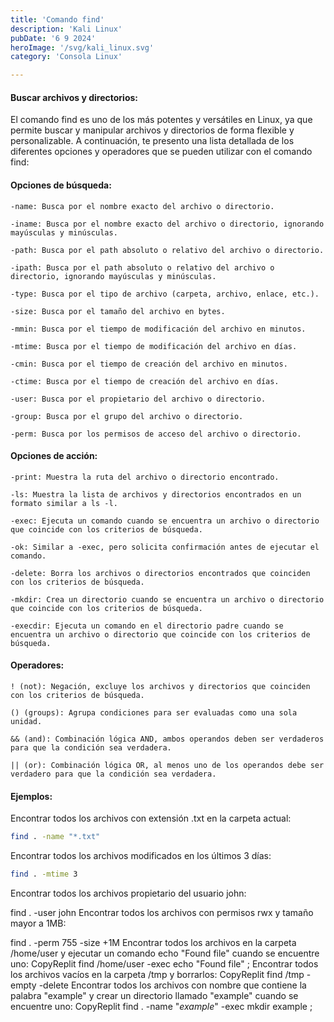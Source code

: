 ```yaml
---
title: 'Comando find'
description: 'Kali Linux'
pubDate: '6 9 2024'
heroImage: '/svg/kali_linux.svg'
category: 'Consola Linux'

---
```


#### Buscar archivos y directorios:

El comando find es uno de los más potentes y versátiles en Linux, ya que permite buscar y manipular archivos y directorios de forma flexible y personalizable. A continuación, te presento una lista detallada de los diferentes opciones y operadores que se pueden utilizar con el comando find:

#### Opciones de búsqueda:

    -name: Busca por el nombre exacto del archivo o directorio.

    -iname: Busca por el nombre exacto del archivo o directorio, ignorando mayúsculas y minúsculas.

    -path: Busca por el path absoluto o relativo del archivo o directorio.

    -ipath: Busca por el path absoluto o relativo del archivo o directorio, ignorando mayúsculas y minúsculas.

    -type: Busca por el tipo de archivo (carpeta, archivo, enlace, etc.).

    -size: Busca por el tamaño del archivo en bytes.

    -mmin: Busca por el tiempo de modificación del archivo en minutos.

    -mtime: Busca por el tiempo de modificación del archivo en días.

    -cmin: Busca por el tiempo de creación del archivo en minutos.

    -ctime: Busca por el tiempo de creación del archivo en días.

    -user: Busca por el propietario del archivo o directorio.

    -group: Busca por el grupo del archivo o directorio.

    -perm: Busca por los permisos de acceso del archivo o directorio.

#### Opciones de acción:

    -print: Muestra la ruta del archivo o directorio encontrado.

    -ls: Muestra la lista de archivos y directorios encontrados en un formato similar a ls -l.

    -exec: Ejecuta un comando cuando se encuentra un archivo o directorio que coincide con los criterios de búsqueda.

    -ok: Similar a -exec, pero solicita confirmación antes de ejecutar el comando.

    -delete: Borra los archivos o directorios encontrados que coinciden con los criterios de búsqueda.

    -mkdir: Crea un directorio cuando se encuentra un archivo o directorio que coincide con los criterios de búsqueda.

    -execdir: Ejecuta un comando en el directorio padre cuando se encuentra un archivo o directorio que coincide con los criterios de búsqueda.

#### Operadores:

    ! (not): Negación, excluye los archivos y directorios que coinciden con los criterios de búsqueda.

    () (groups): Agrupa condiciones para ser evaluadas como una sola unidad.

    && (and): Combinación lógica AND, ambos operandos deben ser verdaderos para que la condición sea verdadera.

    || (or): Combinación lógica OR, al menos uno de los operandos debe ser verdadero para que la condición sea verdadera.


#### Ejemplos:

Encontrar todos los archivos con extensión .txt en la carpeta actual:

```bash
find . -name "*.txt"

```
Encontrar todos los archivos modificados en los últimos 3 días:

```bash
find . -mtime 3

```
Encontrar todos los archivos propietario del usuario john:

find . -user john
Encontrar todos los archivos con permisos rwx y tamaño mayor a 1MB:

find . -perm 755 -size +1M
Encontrar todos los archivos en la carpeta /home/user y ejecutar un comando echo "Found file" cuando se encuentre uno:
CopyReplit
find /home/user -exec echo "Found file" \;
Encontrar todos los archivos vacíos en la carpeta /tmp y borrarlos:
CopyReplit
find /tmp -empty -delete
Encontrar todos los archivos con nombre que contiene la palabra "example" y crear un directorio llamado "example" cuando se encuentre uno:
CopyReplit
find . -name "*example*" -exec mkdir example \;